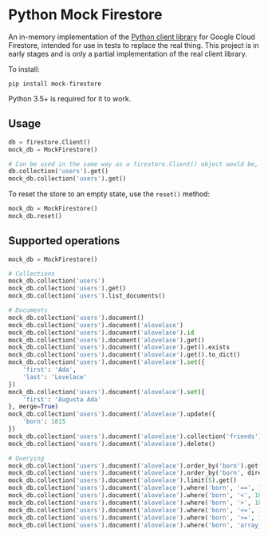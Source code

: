 # Python Mock Firestore

An in-memory implementation of the [Python client library](https://github.com/googleapis/google-cloud-python/tree/master/firestore) for Google Cloud Firestore, intended for use in tests to replace the real thing. This project is in early stages and is only a partial implementation of the real  client library.

To install:

`pip install mock-firestore`

Python 3.5+ is required for it to work.

## Usage

```python
db = firestore.Client()
mock_db = MockFirestore()

# Can be used in the same way as a firestore.Client() object would be, e.g.:
db.collection('users').get()
mock_db.collection('users').get()
```

To reset the store to an empty state, use the `reset()` method:
```python
mock_db = MockFirestore()
mock_db.reset()
```

## Supported operations

```python
mock_db = MockFirestore()

# Collections
mock_db.collection('users')
mock_db.collection('users').get()
mock_db.collection('users').list_documents()

# Documents
mock_db.collection('users').document()
mock_db.collection('users').document('alovelace')
mock_db.collection('users').document('alovelace').id
mock_db.collection('users').document('alovelace').get()
mock_db.collection('users').document('alovelace').get().exists
mock_db.collection('users').document('alovelace').get().to_dict()
mock_db.collection('users').document('alovelace').set({
    'first': 'Ada',
    'last': 'Lovelace'
})
mock_db.collection('users').document('alovelace').set({
    'first': 'Augusta Ada'
}, merge=True)
mock_db.collection('users').document('alovelace').update({
    'born': 1815
})
mock_db.collection('users').document('alovelace').collection('friends')
mock_db.collection('users').document('alovelace').delete()

# Querying
mock_db.collection('users').document('alovelace').order_by('born').get()
mock_db.collection('users').document('alovelace').order_by('born', direction='DESCENDING').get()
mock_db.collection('users').document('alovelace').limit(5).get()
mock_db.collection('users').document('alovelace').where('born', '==', 1815).get()
mock_db.collection('users').document('alovelace').where('born', '<', 1815).get()
mock_db.collection('users').document('alovelace').where('born', '>', 1815).get()
mock_db.collection('users').document('alovelace').where('born', '<=', 1815).get()
mock_db.collection('users').document('alovelace').where('born', '>=', 1815).get()
mock_db.collection('users').document('alovelace').where('born', 'array_contains', 1815).get()
```
